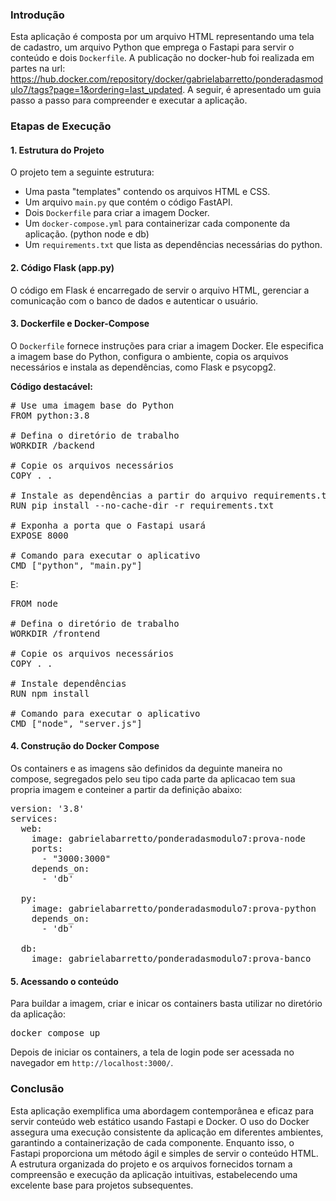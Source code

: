 ### Introdução

Esta aplicação é composta por um arquivo HTML representando uma tela de cadastro, um arquivo Python que emprega o Fastapi para servir o conteúdo e dois `Dockerfile`. A publicação no docker-hub foi realizada em partes na url: https://hub.docker.com/repository/docker/gabrielabarretto/ponderadasmodulo7/tags?page=1&ordering=last_updated. A seguir, é apresentado um guia passo a passo para compreender e executar a aplicação. 

### Etapas de Execução

#### 1. Estrutura do Projeto

O projeto tem a seguinte estrutura:

- Uma pasta "templates" contendo os arquivos HTML e CSS.
- Um arquivo `main.py` que contém o código FastAPI.
- Dois `Dockerfile` para criar a imagem Docker.
- Um `docker-compose.yml` para containerizar cada componente da aplicação. (python node e db)
- Um `requirements.txt` que lista as dependências necessárias do python.

#### 2. Código Flask (app.py)

O código em Flask é encarregado de servir o arquivo HTML, gerenciar a comunicação com o banco de dados e autenticar o usuário.

#### 3. Dockerfile e Docker-Compose

O `Dockerfile` fornece instruções para criar a imagem Docker. Ele especifica a imagem base do Python, configura o ambiente, copia os arquivos necessários e instala as dependências, como Flask e psycopg2.

**Código destacável:**

<pre># Use uma imagem base do Python
FROM python:3.8

# Defina o diretório de trabalho
WORKDIR /backend

# Copie os arquivos necessários
COPY . .

# Instale as dependências a partir do arquivo requirements.txt
RUN pip install --no-cache-dir -r requirements.txt

# Exponha a porta que o Fastapi usará
EXPOSE 8000

# Comando para executar o aplicativo
CMD ["python", "main.py"]
</pre>

E:

<pre>FROM node

# Defina o diretório de trabalho
WORKDIR /frontend

# Copie os arquivos necessários
COPY . .

# Instale dependências
RUN npm install

# Comando para executar o aplicativo
CMD ["node", "server.js"]
</pre>


#### 4. Construção do Docker Compose

Os containers e as imagens são definidos da deguinte maneira no compose, segregados pelo seu tipo cada parte da aplicacao tem sua propria imagem e conteiner a partir da definição abaixo:

<pre>version: '3.8'
services:
  web:
    image: gabrielabarretto/ponderadasmodulo7:prova-node
    ports:
      - "3000:3000"
    depends_on:
      - 'db'

  py:
    image: gabrielabarretto/ponderadasmodulo7:prova-python
    depends_on:
      - 'db'

  db:
    image: gabrielabarretto/ponderadasmodulo7:prova-banco</pre>

#### 5. Acessando o conteúdo

Para buildar a imagem, criar e inicar os containers basta utilizar no diretório da aplicação:

<pre>docker compose up</pre>

Depois de iniciar os containers, a tela de login pode ser acessada no navegador em `http://localhost:3000/`.

### Conclusão

Esta aplicação exemplifica uma abordagem contemporânea e eficaz para servir conteúdo web estático usando Fastapi e Docker. O uso do Docker assegura uma execução consistente da aplicação em diferentes ambientes, garantindo a containerização de cada componente. Enquanto isso, o Fastapi proporciona um método ágil e simples de servir o conteúdo HTML. A estrutura organizada do projeto e os arquivos fornecidos tornam a compreensão e execução da aplicação intuitivas, estabelecendo uma excelente base para projetos subsequentes.
